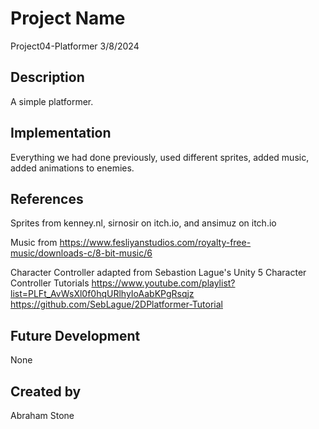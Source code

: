 # Project Name
Project04-Platformer
3/8/2024

## Description
A simple platformer.

## Implementation
Everything we had done previously, used different sprites, added music, added animations to enemies.

## References
Sprites from kenney.nl, sirnosir on itch.io, and ansimuz on itch.io

Music from https://www.fesliyanstudios.com/royalty-free-music/downloads-c/8-bit-music/6

Character Controller adapted from Sebastion Lague's Unity 5 Character Controller Tutorials
https://www.youtube.com/playlist?list=PLFt_AvWsXl0f0hqURlhyIoAabKPgRsqjz
https://github.com/SebLague/2DPlatformer-Tutorial

## Future Development
None

## Created by
Abraham Stone
